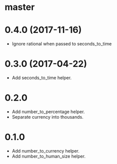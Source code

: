 # master

# 0.4.0 (2017-11-16)
- Ignore rational when passed to seconds_to_time

# 0.3.0 (2017-04-22)
- Add seconds_to_time helper.

# 0.2.0
- Add number_to_percentage helper.
- Separate currency into thousands.

# 0.1.0
- Add number_to_currency helper.
- Add number_to_human_size helper.
